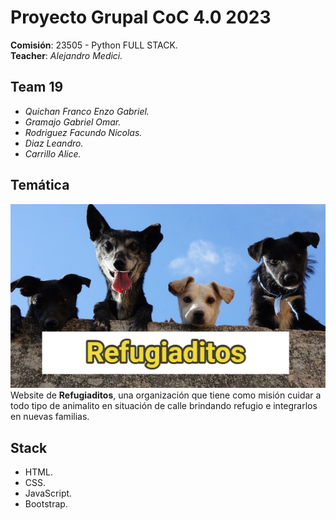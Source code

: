 # Proyecto Grupal CoC 4.0 2023
**Comisión**: 23505 - Python FULL STACK.  
**Teacher**: *Alejandro Medici.*

## Team 19
- *Quichan Franco Enzo Gabriel.*
- *Gramajo Gabriel Omar.*
- *Rodriguez Facundo Nicolas.*
- *Diaz Leandro.*
- *Carrillo Alice.*

## Temática
![portada de refugiaditos](./assets/img/readme-cover.jpg)  
Website de **Refugiaditos**, una organización que tiene como misión cuidar a todo tipo de animalito en situación de calle brindando refugio e integrarlos en nuevas familias.

## Stack
- HTML.
- CSS.
- JavaScript.
- Bootstrap.